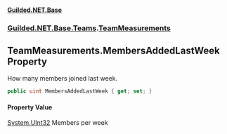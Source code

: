 
#### [Guilded.NET.Base](index 'index')
### [Guilded.NET.Base.Teams](index#Guilded_NET_Base_Teams 'Guilded.NET.Base.Teams').[TeamMeasurements](TeamMeasurements 'Guilded.NET.Base.Teams.TeamMeasurements')
## TeamMeasurements.MembersAddedLastWeek Property
How many members joined last week.  
```csharp
public uint MembersAddedLastWeek { get; set; }
```

#### Property Value
[System.UInt32](https://docs.microsoft.com/en-us/dotnet/api/System.UInt32 'System.UInt32')
Members per week
